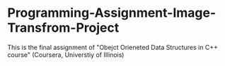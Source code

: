 # Programming-Assignment-Image-Transfrom-Project
This is the final assignment of "Obejct Orieneted Data Structures in C++ course" (Coursera, Universtiy of Illinois)
